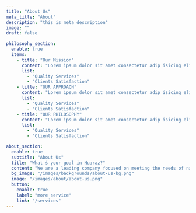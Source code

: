 ```yaml
---
title: "About Us"
meta_title: "About"
description: "this is meta description"
image: ""
draft: false

philosophy_section:
  enable: true
  items:
    - title: "Our Mission"
      content: "Lorem ipsum dolor sit amet consectetur adip isicing elit sed do eiusmod tempor incididunt ut labore."
      list:
        - "Quality Services"
        - "Clients Satisfaction"
    - title: "OUR APPROACH"
      content: "Lorem ipsum dolor sit amet consectetur adip isicing elit sed do eiusmod tempor incididunt ut labore."
      list:
        - "Quality Services"
        - "Clients Satisfaction"
    - title: "OUR PHILOSOPHY"
      content: "Lorem ipsum dolor sit amet consectetur adip isicing elit sed do eiusmod tempor incididunt ut labore."
      list:
        - "Quality Services"
        - "Clients Satisfaction"

about_section:
  enable: true
  subtitle: "About Us"
  title: "What ́s your goal in Huaraz?"
  content: "We are a leading company focused on meeting the needs of nature and adventure lovers. We offer extensive experience, professionalism, and safety on our expeditions; up-to-date, free information about the different areas to visit, as well as all the necessary equipment in excellent condition and of high quality. If you think it's impossible... We can make it happen!"
  bg_image: "/images/backgrounds/about-us-bg.png"
  image: "/images/about/about-us.png"
  button:
    enable: true
    label: "more service"
    link: "/services"
---
```

